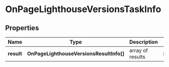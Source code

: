 # OnPageLighthouseVersionsTaskInfo

## Properties

| Name | Type | Description | Notes |
|------------ | ------------- | ------------- | -------------|
**result** | **OnPageLighthouseVersionsResultInfo[]** | array of results |[optional]|